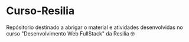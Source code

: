 # Curso-Resilia

Repósitorio destinado a abrigar o material e atividades desenvolvidas no curso "Desenvolvimento Web FullStack" da Resilia :nerd_face:
